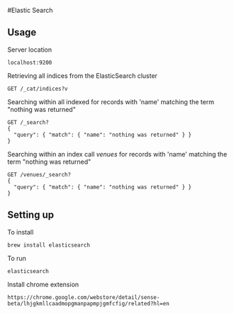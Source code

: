 #Elastic Search

## Usage

Server location
```
localhost:9200
```

Retrieving all indices from the ElasticSearch cluster
```
GET /_cat/indices?v
```

Searching within all indexed for records with 'name' matching the term "nothing was returned"
```
GET /_search?
{
  "query": { "match": { "name": "nothing was returned" } }
}
```


Searching within an index call *venues* for records with 'name' matching the term "nothing was returned"
```
GET /venues/_search?
{
  "query": { "match": { "name": "nothing was returned" } }
}
```


## Setting up

To install
```
brew install elasticsearch
```

To run
```
elasticsearch
```

Install chrome extension
```
https://chrome.google.com/webstore/detail/sense-beta/lhjgkmllcaadmopgmanpapmpjgmfcfig/related?hl=en
```